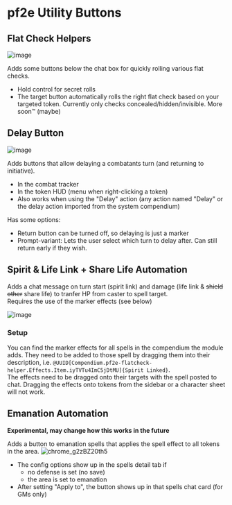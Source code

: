 # pf2e Utility Buttons

## Flat Check Helpers
![image](https://github.com/oWave/pf2e-flatcheck-helper/assets/9253349/ed949d77-3cc3-48c3-a245-c637aa14d7bb)

Adds some buttons below the chat box for quickly rolling various flat checks.
* Hold control for secret rolls
* The target button automatically rolls the right flat check based on your targeted token. Currently only checks concealed/hidden/invisible. More soon™ (maybe)

## Delay Button
![image](https://github.com/oWave/pf2e-flatcheck-helper/assets/9253349/df782d32-50ec-45fd-93f2-f40d0b63932d)

Adds buttons that allow delaying a combatants turn (and returning to initiative).
- In the combat tracker
- In the token HUD (menu when right-clicking a token)
- Also works when using the "Delay" action (any action named "Delay" or the delay action imported from the system compendium)

Has some options:
- Return button can be turned off, so delaying is just a marker
- Prompt-variant: Lets the user select which turn to delay after. Can still return early if they wish.

## Spirit & Life Link + Share Life Automation
Adds a chat message on turn start (spirit link) and damage (life link & ~~shield other~~ share life) to tranfer HP from caster to spell target.  
Requires the use of the marker effects (see below)

![image](https://github.com/oWave/pf2e-flatcheck-helper/assets/9253349/53fe08d3-b427-482c-bee5-244e206b8195)

### Setup
You can find the marker effects for all spells in the compendium the module adds. They need to be added to those spell by dragging them into their description, i.e. `@UUID[Compendium.pf2e-flatcheck-helper.Effects.Item.iyTVTu4ImC5jDtMU]{Spirit Linked}`.  
The effects need to be dragged onto their targets with the spell posted to chat. Dragging the effects onto tokens from the sidebar or a character sheet will not work.

## Emanation Automation
**Experimental, may change how this works in the future**

Adds a button to emanation spells that applies the spell effect to all tokens in the area.
![chrome_g2zBZ20th5](https://github.com/oWave/pf2e-flatcheck-helper/assets/9253349/830d4b77-bb3e-4534-a3af-cd6898da3cfb)

- The config options show up in the spells detail tab if
  - no defense is set (no save)
  - the area is set to emanation
- After setting "Apply to", the button shows up in that spells chat card (for GMs only)
